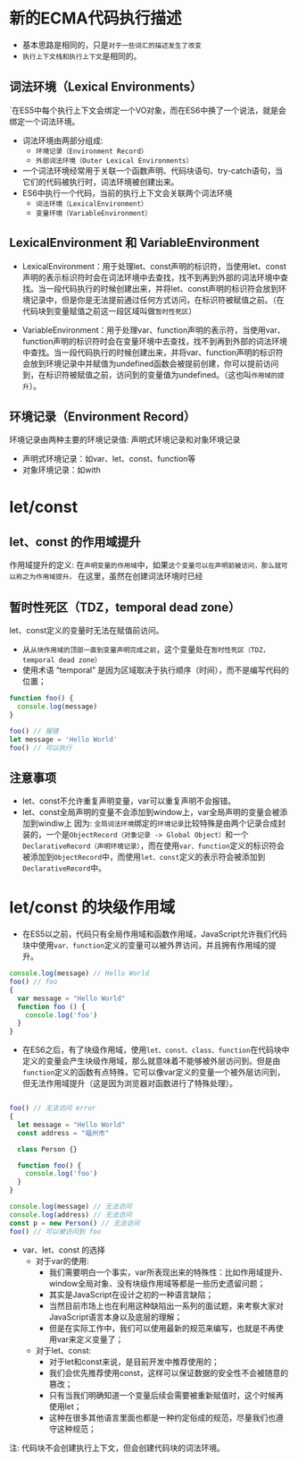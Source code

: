 # 新的ECMA代码执行描述
+ 基本思路是相同的，只是`对于一些词汇的描述发生了改变`
+ `执行上下文栈和执行上下文`是相同的。

## 词法环境（Lexical Environments）
`在ES5中每个执行上下文会绑定一个VO对象，而在ES6中换了一个说法，就是会绑定一个词法环境。
+ 词法环境由两部分组成: 
  - `环境记录（Environment Record）`
  - `外部词法环境（Outer Lexical Environments）`
+ 一个词法环境经常用于关联一个函数声明、代码块语句、try-catch语句，当它们的代码被执行时，词法环境被创建出来。
+ ES6中执行一个代码，当前的执行上下文会关联两个词法环境
  - `词法环境（LexicalEnvironment）`
  - `变量环境（VariableEnvironment）`


## LexicalEnvironment 和 VariableEnvironment
+ LexicalEnvironment：用于处理let、const声明的标识符，当使用let、const声明的表示标识符时会在词法环境中去查找，找不到再到外部的词法环境中查找。当一段代码执行的时候创建出来，并将let、const声明的标识符会放到环境记录中，但是你是无法提前通过任何方式访问，在标识符被赋值之前。（在代码块到变量赋值之前这一段区域叫做`暂时性死区`）


+ VariableEnvironment：用于处理var、function声明的表示符，当使用var、function声明的标识符时会在变量环境中去查找，找不到再到外部的词法环境中查找。当一段代码执行的时候创建出来，并将var、function声明的标识符会放到环境记录中并赋值为undefined函数会被提前创建，你可以提前访问到，在标识符被赋值之前，访问到的变量值为undefined。（这也叫`作用域的提升`）。

## 环境记录（Environment Record）
环境记录由两种主要的环境记录值: 声明式环境记录和对象环境记录 
+ 声明式环境记录：如var、let、const、function等
+ 对象环境记录：如with


# let/const

## let、const 的作用域提升
作用域提升的定义: 在`声明变量的作用域`中，如果`这个变量可以在声明前被访问，那么就可以称之为作用域提升。`
在这里，虽然在创建词法环境时已经

## 暂时性死区（TDZ，temporal dead zone）
let、const定义的变量时无法在赋值前访问。
+ 从`从块作用域的顶部一直到变量声明完成之前`，这个变量处在`暂时性死区（TDZ，temporal dead zone）`
+ 使用术语 “temporal” 是因为区域取决于执行顺序（时间），而不是编写代码的位置；
```JavaScript
function foo() {
  console.log(message)
}

foo() // 报错
let message = 'Hello World'
foo() // 可以执行

```

## 注意事项
+ let、const不允许重复声明变量，var可以重复声明不会报错。
+ let、const全局声明的变量不会添加到window上，var全局声明的变量会被添加到windiw上
因为: `全局词法环境`绑定的`环境记录`比较特殊是由两个记录合成封装的，一个是`ObjectRecord（对象记录 -> Global Object）`和一个`DeclarativeRecord（声明环境记录）`，而在使用`var、function`定义的标识符会被添加到`ObjectRecord`中，而使用`let、const`定义的表示符会被添加到`DeclarativeRecord`中。


# let/const 的块级作用域
+ 在ES5以之前，代码只有全局作用域和函数作用域，JavaScript允许我们代码块中使用`var、function`定义的变量可以被外界访问，并且拥有作用域的提升。
```JavaScript
console.log(message) // Hello World
foo() // foo
{
  var message = "Hello World"
  function foo () {
    console.log('foo')
  }
}
```
+ 在ES6之后，有了块级作用域，使用`let、const、class、function`在代码块中定义的变量会产生块级作用域，那么就意味着不能够被外层访问到。但是由`function`定义的函数有点特殊，它可以像var定义的变量一个被外层访问到，但无法作用域提升（这是因为浏览器对函数进行了特殊处理）。
```JavaScript

foo() // 无法访问 error
{
  let message = "Hello World"
  const address = "福州市"

  class Person {}

  function foo() {
    console.log('foo')
  }
}

console.log(message) // 无法访问
console.log(address) // 无法访问
const p = new Person() // 无法访问
foo() // 可以被访问到 foo

```
+ var、let、const 的选择
  - 对于var的使用: 
    * 我们需要明白一个事实，var所表现出来的特殊性：比如作用域提升、window全局对象、没有块级作用域等都是一些历史遗留问题；
    * 其实是JavaScript在设计之初的一种语言缺陷；
    * 当然目前市场上也在利用这种缺陷出一系列的面试题，来考察大家对JavaScript语言本身以及底层的理解；
    * 但是在实际工作中，我们可以使用最新的规范来编写，也就是不再使用var来定义变量了；
  - 对于let、const: 
    * 对于let和const来说，是目前开发中推荐使用的；
    * 我们会优先推荐使用const，这样可以保证数据的安全性不会被随意的篡改；
    * 只有当我们明确知道一个变量后续会需要被重新赋值时，这个时候再使用let；
    * 这种在很多其他语言里面也都是一种约定俗成的规范，尽量我们也遵守这种规范；

注: 代码块不会创建执行上下文，但会创建代码块的词法环境。

